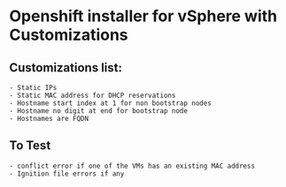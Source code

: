 # Openshift installer for vSphere with Customizations
 ## Customizations list:
    - Static IPs
    - Static MAC address for DHCP reservations
    - Hostname start index at 1 for non bootstrap nodes
    - Hostname no digit at end for bootstrap node
    - Hostnames are FQDN

## To Test
    - conflict error if one of the VMs has an existing MAC address
    - Ignition file errors if any